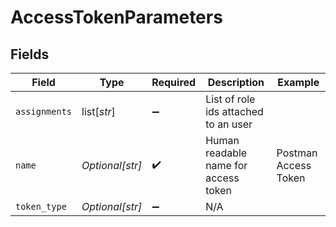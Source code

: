 # AccessTokenParameters


## Fields

| Field                                | Type                                 | Required                             | Description                          | Example                              |
| ------------------------------------ | ------------------------------------ | ------------------------------------ | ------------------------------------ | ------------------------------------ |
| `assignments`                        | list[*str*]                          | :heavy_minus_sign:                   | List of role ids attached to an user |                                      |
| `name`                               | *Optional[str]*                      | :heavy_check_mark:                   | Human readable name for access token | Postman Access Token                 |
| `token_type`                         | *Optional[str]*                      | :heavy_minus_sign:                   | N/A                                  |                                      |